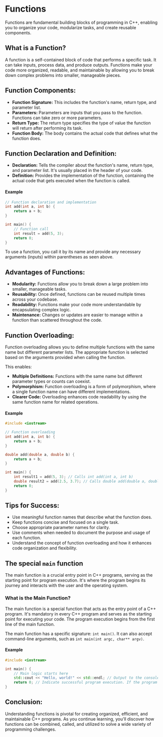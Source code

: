 # Functions

Functions are fundamental building blocks of programming in C++, enabling you to organize your code, modularize tasks, and create reusable components. 

## What is a Function?

A function is a self-contained block of code that performs a specific task. It can take inputs, process data, and produce outputs. 
Functions make your code more organized, readable, and maintainable by allowing you to break down complex problems into smaller, manageable pieces.

## Function Components:

- __Function Signature:__ This includes the function's name, return type, and parameter list.
- __Parameters:__ Parameters are inputs that you pass to the function. Functions can take zero or more parameters.
- __Return Type:__ The return type specifies the type of value the function will return after performing its task.
- __Function Body:__ The body contains the actual code that defines what the function does.


## Function Declaration and Definition:

- __Declaration:__ Tells the compiler about the function's name, return type, and parameter list. It's usually placed in the header of your code.
- __Definition:__ Provides the implementation of the function, containing the actual code that gets executed when the function is called.

#### Example

```cpp
// Function declaration and implementation
int add(int a, int b) {
    return a + b;
}

int main() {
    // Function call
    int result = add(5, 3);
    return 0;
}
```

To use a function, you call it by its name and provide any necessary arguments (inputs) within parentheses as seen above.

## Advantages of Functions:

- __Modularity:__ Functions allow you to break down a large problem into smaller, manageable tasks.
- __Reusability:__ Once defined, functions can be reused multiple times across your codebase.
- __Readability:__ Functions make your code more understandable by encapsulating complex logic.
- __Maintenance:__ Changes or updates are easier to manage within a function than scattered throughout the code.

## Function Overloading:

Function overloading allows you to define multiple functions with the same name but different parameter lists. 
The appropriate function is selected based on the arguments provided when calling the function.

This enables:

- __Multiple Definitions:__ Functions with the same name but different parameter types or counts can coexist.
- __Polymorphism:__ Function overloading is a form of polymorphism, where a single function name can have different implementations.
- __Clearer Code:__ Overloading enhances code readability by using the same function name for related operations.

#### Example

```cpp
#include <iostream>

// Function overloading
int add(int a, int b) {
    return a + b;
}

double add(double a, double b) {
    return a + b;
}

int main() {
    int result1 = add(5, 3); // Calls int add(int a, int b)
    double result2 = add(2.5, 3.7); // Calls double add(double a, double b)
    return 0;
}
```

## Tips for Success:

- Use meaningful function names that describe what the function does.
- Keep functions concise and focused on a single task.
- Choose appropriate parameter names for clarity.
- Use comments when needed to document the purpose and usage of each function.
- Understand the concept of function overloading and how it enhances code organization and flexibility.

## The special `main` function

The main function is a crucial entry point in C++ programs, serving as the starting point for program execution. 
It's where the program begins its journey and interacts with the user and the operating system.

### What is the Main Function?

The main function is a special function that acts as the entry point of a C++ program. 
It's mandatory in every C++ program and serves as the starting point for executing your code. The program execution begins from the first line of the main function.

The main function has a specific signature: `int main()`. It can also accept command-line arguments, such as `int main(int argc, char** argv)`.

#### Example

```cpp
#include <iostream>

int main() {
    // Main logic starts here
    std::cout << "Hello, world!" << std::endl; // Output to the console
    return 0; // Indicate successful program execution. If the program fails, return some positive number. You decide what the numbers mean for your application.
}
```

## Conclusion:

Understanding functions is pivotal for creating organized, efficient, and maintainable C++ programs. 
As you continue learning, you'll discover how functions can be combined, called, and utilized to solve a wide variety of programming challenges.
